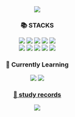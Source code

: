 <div align=center>
  
<img src="https://capsule-render.vercel.app/api?type=transparent&color=dark&height=100&section=header&text=I'm%20sara-nl--nl-&desc=backend%20developer&fontSize=60" />

### 📚 STACKS
<img src="https://img.shields.io/badge/java-734f41?style=for-the-badge&logo=java&logoColor=white">
<img src="https://img.shields.io/badge/python-3776AB?style=for-the-badge&logo=python&logoColor=white">
<img src="https://img.shields.io/badge/html5-E34F26?style=for-the-badge&logo=html5&logoColor=white">
<img src="https://img.shields.io/badge/css-1572B6?style=for-the-badge&logo=css3&logoColor=white">
<img src="https://img.shields.io/badge/javascript-F7DF1E?style=for-the-badge&logo=javascript&logoColor=black">
<br>

<img src="https://img.shields.io/badge/mysql-4479A1?style=for-the-badge&logo=mysql&logoColor=white">
<!-- <img src="https://img.shields.io/badge/mongoDB-47A248?style=for-the-badge&logo=MongoDB&logoColor=white"> -->

<img src="https://img.shields.io/badge/spring-6DB33F?style=for-the-badge&logo=spring&logoColor=white">
<img src="https://img.shields.io/badge/bootstrap-7952B3?style=for-the-badge&logo=bootstrap&logoColor=white">

<img src="https://img.shields.io/badge/amazonaws-232F3E?style=for-the-badge&logo=amazonaws&logoColor=white">
<img src="https://img.shields.io/badge/apache tomcat-F8DC75?style=for-the-badge&logo=apachetomcat&logoColor=black">
<br>

<!-- <img src="https://img.shields.io/badge/jsp-382f4d?style=for-the-badge&logo=jsp&logoColor=white">
<img src="https://img.shields.io/badge/maven-3a4270?style=for-the-badge&logo=maven&logoColor=white">
<img src="https://img.shields.io/badge/figma-ffcfeb?style=for-the-badge&logo=figma&logoColor=black"> -->

### 📖 Currently Learning
<img src="https://img.shields.io/badge/react-61DAFB?style=for-the-badge&logo=react&logoColor=black">
<img src="https://img.shields.io/badge/node.js-339933?style=for-the-badge&logo=Node.js&logoColor=white">

### [📓 study records](https://sara461.notion.site/sara461/LeeSara4-dde033d947ca41a1a2f4ba779bd65012)
[<img src="https://img.shields.io/badge/notion-000000?style=for-the-badge&logo=notion&logoColor=white">](https://sara461.notion.site/sara461/LeeSara4-dde033d947ca41a1a2f4ba779bd65012)

</div>

<!-- ![](./profile-3d-contrib/profile-green-animate.svg) -->
